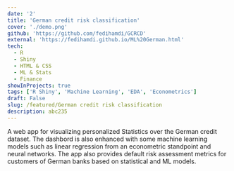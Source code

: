 ```yaml
---
date: '2'
title: 'German credit risk classification'
cover: './demo.png'
github: 'https://github.com/fedihamdi/GCRCD'
external: 'https://fedihamdi.github.io/ML%20German.html'
tech:
  - R
  - Shiny
  - HTML & CSS
  - ML & Stats
  - Finance
showInProjects: true
tags: ['R Shiny', 'Machine Learning', 'EDA', 'Econometrics']
draft: False
slug: /featured/German credit risk classification
description: abc235
---
```


A web app for visualizing personalized Statistics over the German credit dataset. The dashbord is also enhanced with some machine learning models such as linear regression from an econometric standpoint and neural networks.
The app also provides default risk assessment metrics for customers of German banks based on statistical and ML models.
